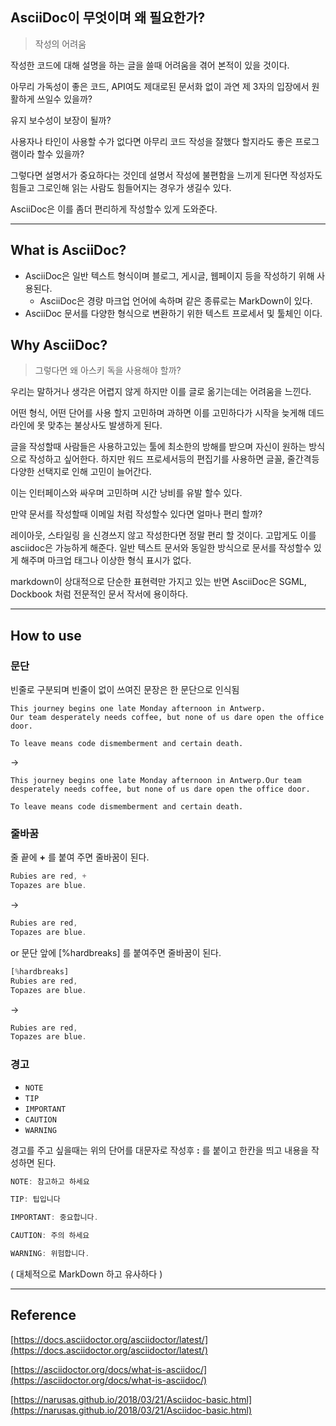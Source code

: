 

## AsciiDoc이 무엇이며 왜 필요한가?

> 작성의 어려움

작성한 코드에 대해 설명을 하는 글을 쓸때 어려움을 겪어 본적이 있을 것이다. 

아무리 가독성이 좋은 코드, API여도 제대로된 문서화 없이 과연 제 3자의 입장에서 원활하게 쓰일수 있을까? 

유지 보수성이 보장이 될까? 

사용자나 타인이 사용할 수가 없다면 아무리 코드 작성을 잘했다 할지라도 좋은 프로그램이라 할수 있을까?

그렇다면 설명서가 중요하다는 것인데 설명서 작성에 불편함을 느끼게 된다면 작성자도 힘들고 그로인해 읽는 사람도 힘들어지는 경우가 생길수 있다. 

 AsciiDoc은 이를 좀더 편리하게 작성할수 있게 도와준다.

---

## What is AsciiDoc?

- AsciiDoc은 일반 텍스트 형식이며 블로그, 게시글, 웹페이지 등을 작성하기 위해 사용된다.
    - AsciiDoc은 경량 마크업 언어에 속하며 같은 종류로는 MarkDown이 있다.
- AsciiDoc 문서를 다양한 형식으로 변환하기 위한 텍스트 프로세서 및 툴체인 이다.

## Why AsciiDoc?

> 그렇다면 왜 아스키 독을 사용해야 할까?

우리는 말하거나 생각은 어렵지 않게 하지만 이를 글로 옮기는데는 어려움을 느낀다. 

어떤 형식, 어떤 단어를 사용 할지 고민하며 과하면 이를 고민하다가 시작을 늦게해 데드라인에 못 맞추는 불상사도 발생하게 된다. 

글을 작성할때 사람들은 사용하고있는 툴에 최소한의 방해를 받으며 자신이 원하는 방식으로 작성하고 싶어한다. 하지만 워드 프로세서등의 편집기를 사용하면 글꼴, 줄간격등 다양한 선택지로 인해 고민이 늘어간다.  

이는 인터페이스와 싸우며 고민하며 시간 낭비를 유발 할수 있다.

만약 문서를 작성할때 이메일 처럼 작성할수 있다면 얼마나 편리 할까?

레이아웃, 스타일링 을 신경쓰지 않고 작성한다면 정말 편리 할 것이다. 고맙게도 이를 asciidoc은 가능하게 해준다. 일반 텍스트 문서와 동일한 방식으로 문서를 작성할수 있게 해주며 마크업 태그나 이상한 형식 표시가 없다.

markdown이 상대적으로 단순한 표현력만 가지고 있는 반면 AsciiDoc은 SGML, Dockbook 처럼 전문적인 문서 작서에 용이하다.

---

## How to use

### 문단

빈줄로 구분되며 빈줄이 없이 쓰여진 문장은 한 문단으로 인식됨

```
This journey begins one late Monday afternoon in Antwerp.
Our team desperately needs coffee, but none of us dare open the office door.

To leave means code dismemberment and certain death.
```

→

```
This journey begins one late Monday afternoon in Antwerp.Our team desperately needs coffee, but none of us dare open the office door.

To leave means code dismemberment and certain death.
```

### 줄바꿈

줄 끝에 **+** 를 붙여 주면 줄바꿈이 된다.

```jsx
Rubies are red, +
Topazes are blue.
```

->

```jsx
Rubies are red,
Topazes are blue.
```

or 문단 앞에 [%hardbreaks] 를 붙여주면 줄바꿈이 된다.

```jsx
[%hardbreaks]
Rubies are red,
Topazes are blue.
```

->

```jsx
Rubies are red,
Topazes are blue.
```

### 경고

- `NOTE`
- `TIP`
- `IMPORTANT`
- `CAUTION`
- `WARNING`

경고를 주고 싶을때는 위의 단어를 대문자로 작성후 **:** 를 붙이고 한칸을 띄고 내용을 작성하면 된다.

```jsx
NOTE: 참고하고 하세요

TIP: 팁입니다

IMPORTANT: 중요합니다.

CAUTION: 주의 하세요

WARNING: 위험합니다.
```

( 대체적으로 MarkDown 하고 유사하다 )

---

## Reference

[https://docs.asciidoctor.org/asciidoctor/latest/](https://docs.asciidoctor.org/asciidoctor/latest/)

[https://asciidoctor.org/docs/what-is-asciidoc/](https://asciidoctor.org/docs/what-is-asciidoc/)

[https://narusas.github.io/2018/03/21/Asciidoc-basic.html](https://narusas.github.io/2018/03/21/Asciidoc-basic.html)